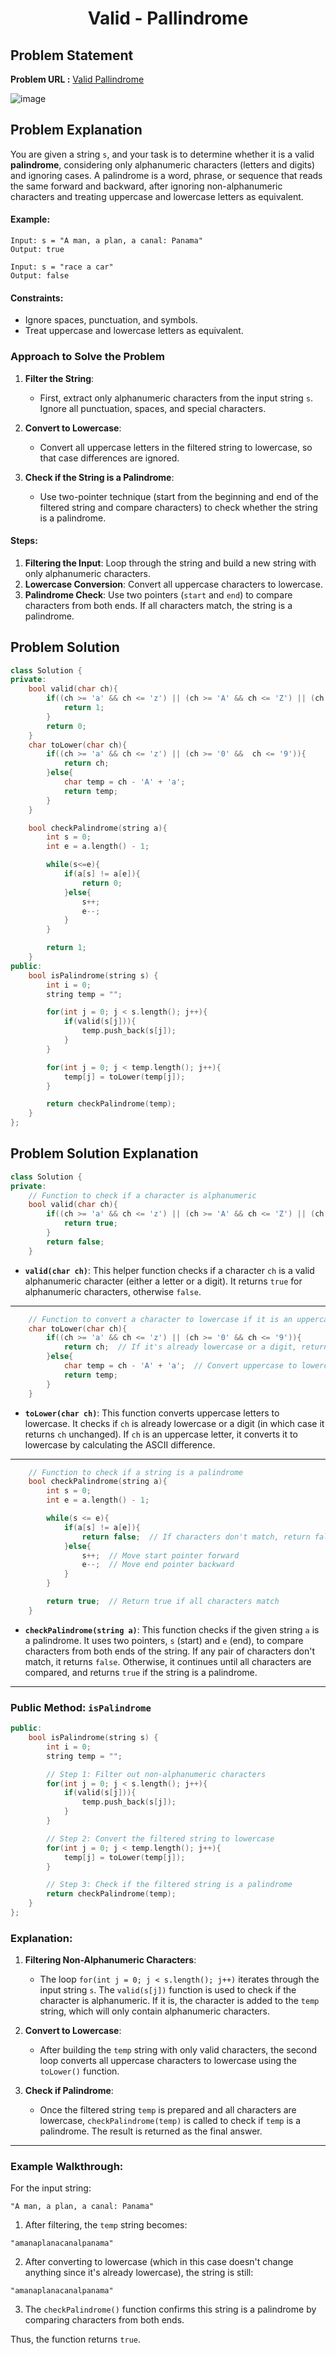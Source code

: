 <h1 align='center'>Valid - Pallindrome</h1>

## Problem Statement

**Problem URL :** [Valid Pallindrome](https://leetcode.com/problems/valid-palindrome/)

![image](https://github.com/user-attachments/assets/6093ba32-a8e5-48f8-ae44-1051cdde72b6)

## Problem Explanation
You are given a string `s`, and your task is to determine whether it is a valid **palindrome**, considering only alphanumeric characters (letters and digits) and ignoring cases. A palindrome is a word, phrase, or sequence that reads the same forward and backward, after ignoring non-alphanumeric characters and treating uppercase and lowercase letters as equivalent.

#### Example:
```text
Input: s = "A man, a plan, a canal: Panama"
Output: true

Input: s = "race a car"
Output: false
```

#### Constraints:
- Ignore spaces, punctuation, and symbols.
- Treat uppercase and lowercase letters as equivalent.
  
### Approach to Solve the Problem

1. **Filter the String**: 
   - First, extract only alphanumeric characters from the input string `s`. Ignore all punctuation, spaces, and special characters.
   
2. **Convert to Lowercase**:
   - Convert all uppercase letters in the filtered string to lowercase, so that case differences are ignored.

3. **Check if the String is a Palindrome**:
   - Use two-pointer technique (start from the beginning and end of the filtered string and compare characters) to check whether the string is a palindrome.

#### Steps:
1. **Filtering the Input**: Loop through the string and build a new string with only alphanumeric characters.
2. **Lowercase Conversion**: Convert all uppercase characters to lowercase.
3. **Palindrome Check**: Use two pointers (`start` and `end`) to compare characters from both ends. If all characters match, the string is a palindrome.
## Problem Solution
```cpp
class Solution {
private:
    bool valid(char ch){
        if((ch >= 'a' && ch <= 'z') || (ch >= 'A' && ch <= 'Z') || (ch >= '0' && ch <= '9')){
            return 1;
        }
        return 0;
    }
    char toLower(char ch){
        if((ch >= 'a' && ch <= 'z') || (ch >= '0' &&  ch <= '9')){
            return ch;
        }else{
            char temp = ch - 'A' + 'a';
            return temp;
        }
    }

    bool checkPalindrome(string a){
        int s = 0;
        int e = a.length() - 1;

        while(s<=e){
            if(a[s] != a[e]){
                return 0;
            }else{
                s++;
                e--;
            }
        }

        return 1;
    }
public:
    bool isPalindrome(string s) {
        int i = 0;
        string temp = "";

        for(int j = 0; j < s.length(); j++){
            if(valid(s[j])){
                temp.push_back(s[j]);
            }
        }

        for(int j = 0; j < temp.length(); j++){
            temp[j] = toLower(temp[j]);
        }

        return checkPalindrome(temp);
    }
};
```

## Problem Solution Explanation

```cpp
class Solution {
private:
    // Function to check if a character is alphanumeric
    bool valid(char ch){
        if((ch >= 'a' && ch <= 'z') || (ch >= 'A' && ch <= 'Z') || (ch >= '0' && ch <= '9')){
            return true;
        }
        return false;
    }
```

- **`valid(char ch)`**: This helper function checks if a character `ch` is a valid alphanumeric character (either a letter or a digit). It returns `true` for alphanumeric characters, otherwise `false`.

---

```cpp
    // Function to convert a character to lowercase if it is an uppercase letter
    char toLower(char ch){
        if((ch >= 'a' && ch <= 'z') || (ch >= '0' && ch <= '9')){
            return ch;  // If it's already lowercase or a digit, return it as is
        }else{
            char temp = ch - 'A' + 'a';  // Convert uppercase to lowercase
            return temp;
        }
    }
```

- **`toLower(char ch)`**: This function converts uppercase letters to lowercase. It checks if `ch` is already lowercase or a digit (in which case it returns `ch` unchanged). If `ch` is an uppercase letter, it converts it to lowercase by calculating the ASCII difference.

---

```cpp
    // Function to check if a string is a palindrome
    bool checkPalindrome(string a){
        int s = 0;
        int e = a.length() - 1;

        while(s <= e){
            if(a[s] != a[e]){
                return false;  // If characters don't match, return false
            }else{
                s++;  // Move start pointer forward
                e--;  // Move end pointer backward
            }
        }

        return true;  // Return true if all characters match
    }
```

- **`checkPalindrome(string a)`**: This function checks if the given string `a` is a palindrome. It uses two pointers, `s` (start) and `e` (end), to compare characters from both ends of the string. If any pair of characters don't match, it returns `false`. Otherwise, it continues until all characters are compared, and returns `true` if the string is a palindrome.

---

### Public Method: `isPalindrome`

```cpp
public:
    bool isPalindrome(string s) {
        int i = 0;
        string temp = "";

        // Step 1: Filter out non-alphanumeric characters
        for(int j = 0; j < s.length(); j++){
            if(valid(s[j])){
                temp.push_back(s[j]);
            }
        }

        // Step 2: Convert the filtered string to lowercase
        for(int j = 0; j < temp.length(); j++){
            temp[j] = toLower(temp[j]);
        }

        // Step 3: Check if the filtered string is a palindrome
        return checkPalindrome(temp);
    }
};
```

### Explanation:
1. **Filtering Non-Alphanumeric Characters**:
   - The loop `for(int j = 0; j < s.length(); j++)` iterates through the input string `s`. The `valid(s[j])` function is used to check if the character is alphanumeric. If it is, the character is added to the `temp` string, which will only contain alphanumeric characters.

2. **Convert to Lowercase**:
   - After building the `temp` string with only valid characters, the second loop converts all uppercase characters to lowercase using the `toLower()` function. 

3. **Check if Palindrome**:
   - Once the filtered string `temp` is prepared and all characters are lowercase, `checkPalindrome(temp)` is called to check if `temp` is a palindrome. The result is returned as the final answer.

---

### Example Walkthrough:
For the input string:
```
"A man, a plan, a canal: Panama"
```

1. After filtering, the `temp` string becomes:
```
"amanaplanacanalpanama"
```

2. After converting to lowercase (which in this case doesn't change anything since it's already lowercase), the string is still:
```
"amanaplanacanalpanama"
```

3. The `checkPalindrome()` function confirms this string is a palindrome by comparing characters from both ends.

Thus, the function returns `true`.
